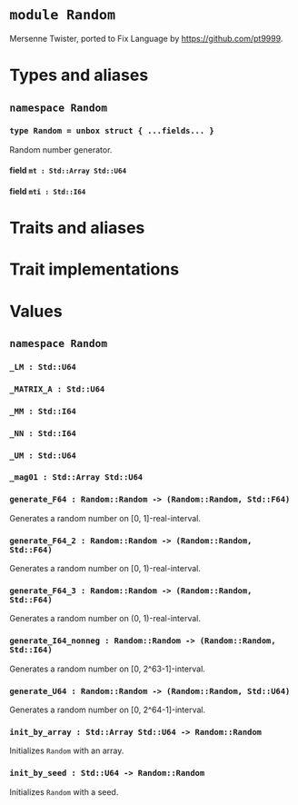 # `module Random`

Mersenne Twister, ported to Fix Language by https://github.com/pt9999.

# Types and aliases

## `namespace Random`

### `type Random = unbox struct { ...fields... }`

Random number generator.

#### field `mt : Std::Array Std::U64`

#### field `mti : Std::I64`

# Traits and aliases

# Trait implementations

# Values

## `namespace Random`

### `_LM : Std::U64`

### `_MATRIX_A : Std::U64`

### `_MM : Std::I64`

### `_NN : Std::I64`

### `_UM : Std::U64`

### `_mag01 : Std::Array Std::U64`

### `generate_F64 : Random::Random -> (Random::Random, Std::F64)`

Generates a random number on [0, 1]-real-interval.

### `generate_F64_2 : Random::Random -> (Random::Random, Std::F64)`

Generates a random number on [0, 1)-real-interval.

### `generate_F64_3 : Random::Random -> (Random::Random, Std::F64)`

Generates a random number on (0, 1)-real-interval.

### `generate_I64_nonneg : Random::Random -> (Random::Random, Std::I64)`

Generates a random number on [0, 2^63-1]-interval.

### `generate_U64 : Random::Random -> (Random::Random, Std::U64)`

Generates a random number on [0, 2^64-1]-interval.

### `init_by_array : Std::Array Std::U64 -> Random::Random`

Initializes `Random` with an array.

### `init_by_seed : Std::U64 -> Random::Random`

Initializes `Random` with a seed.
